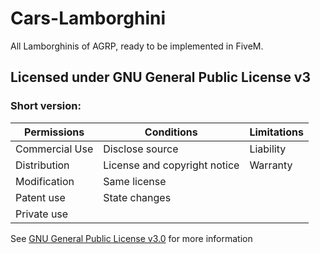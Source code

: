 # Cars-Lamborghini
All Lamborghinis of AGRP, ready to be implemented in FiveM.


## Licensed under GNU General Public License v3
### Short version:
|	Permissions	|	Conditions	|	Limitations	|
|-----------------------|-----------------------|-----------------------|
| Commercial Use	| Disclose source	| Liability		|
| Distribution		| License and copyright notice	| Warranty	|
| Modification		| Same license		|			|
| Patent use		| State changes		|			|
| Private use		|			|			|

See [GNU General Public License v3.0](https://choosealicense.com/licenses/gpl-3.0/) for more information
